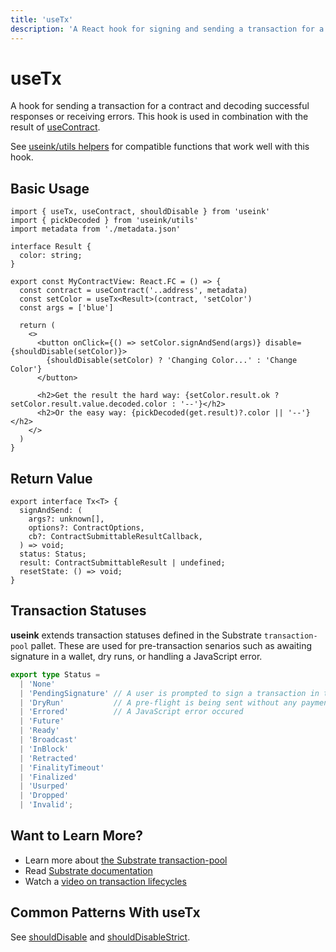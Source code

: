 ```yaml
---
title: 'useTx'
description: 'A React hook for signing and sending a transaction for a contract and tracking state.'
---
```


# useTx

A hook for sending a transaction for a contract and decoding successful responses or
receiving errors. This hook is used in combination with the result of
[useContract](/frontend/react/hooks/contracts/use-contract).

See [useink/utils helpers](/frontend/utils/pick) for compatible functions that work
well with this hook. 

## Basic Usage

```tsx
import { useTx, useContract, shouldDisable } from 'useink'
import { pickDecoded } from 'useink/utils'
import metadata from './metadata.json'

interface Result {
  color: string;
}

export const MyContractView: React.FC = () => {
  const contract = useContract('..address', metadata)
  const setColor = useTx<Result>(contract, 'setColor')
  const args = ['blue']

  return (
    <>
      <button onClick={() => setColor.signAndSend(args)} disable={shouldDisable(setColor)}>
        {shouldDisable(setColor) ? 'Changing Color...' : 'Change Color'}
      </button>

      <h2>Get the result the hard way: {setColor.result.ok ? setColor.result.value.decoded.color : '--'}</h2>
      <h2>Or the easy way: {pickDecoded(get.result)?.color || '--'}</h2>
    </>
  )
}
```

## Return Value

```tsx
export interface Tx<T> {
  signAndSend: (
    args?: unknown[],
    options?: ContractOptions,
    cb?: ContractSubmittableResultCallback,
  ) => void;
  status: Status;
  result: ContractSubmittableResult | undefined;
  resetState: () => void;
}
```

## Transaction Statuses

**useink** extends transaction statuses defined in the Substrate `transaction-pool`
pallet. These are used for pre-transaction senarios such as awaiting signature in a
wallet, dry runs, or handling a JavaScript error.

```ts
export type Status =
  | 'None'             
  | 'PendingSignature' // A user is prompted to sign a transaction in their wallet extension.
  | 'DryRun'           // A pre-flight is being sent without any payments.
  | 'Errored'          // A JavaScript error occured
  | 'Future'           
  | 'Ready'            
  | 'Broadcast'        
  | 'InBlock'          
  | 'Retracted'        
  | 'FinalityTimeout'  
  | 'Finalized'        
  | 'Usurped'          
  | 'Dropped'          
  | 'Invalid';          
```

## Want to Learn More?

* Learn more about [the Substrate transaction-pool](https://github.com/paritytech/substrate/blob/65e7ab604d109e316a69b8801c3b182a7fa46bcb/client/transaction-pool/api/src/lib.rs#L59)
* Read [Substrate documentation](https://docs.substrate.io/learn/transaction-lifecycle/)
* Watch a [video on transaction lifecycles](https://www.youtube.com/watch?v=3pfM0GOp02c)

## Common Patterns With useTx

See [shouldDisable](/frontend/utils/tx-utils#shoulddisable) and
[shouldDisableStrict](/frontend/utils/tx-utils#shoulddisablestrict).